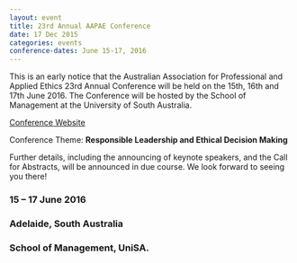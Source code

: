 ```yaml
---
layout: event
title: 23rd Annual AAPAE Conference
date: 17 Dec 2015
categories: events
conference-dates: June 15-17, 2016
---
```


This is an early notice that the Australian Association for Professional and Applied Ethics 23rd Annual Conference will be held on the 15th, 16th and 17th June 2016. The Conference will be hosted by the School of Management at the University of South Australia.

[Conference Website](http://unisabusinessschool.edu.au/connect/events/aapae-2016/)

Conference Theme: **Responsible Leadership and Ethical Decision Making**

Further details, including the announcing of keynote speakers, and the Call for Abstracts, will be announced in due course.
We look forward to seeing you there!

### 15 – 17 June 2016

### Adelaide, South Australia

### School of Management, UniSA.
